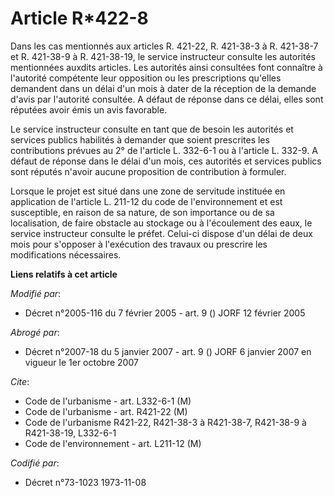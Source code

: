 # Article R*422-8

Dans les cas mentionnés aux articles R. 421-22, R. 421-38-3 à R. 421-38-7 et R. 421-38-9 à R. 421-38-19, le service
instructeur consulte les autorités mentionnées auxdits articles. Les autorités ainsi consultées font connaître à l'autorité
compétente leur opposition ou les prescriptions qu'elles demandent dans un délai d'un mois à dater de la réception de la
demande d'avis par l'autorité consultée. A défaut de réponse dans ce délai, elles sont réputées avoir émis un avis favorable.

Le service instructeur consulte en tant que de besoin les autorités et services publics habilités à demander que soient
prescrites les contributions prévues au 2° de l'article L. 332-6-1 ou à l'article L. 332-9. A défaut de réponse dans le délai
d'un mois, ces autorités et services publics sont réputés n'avoir aucune proposition de contribution à formuler.

Lorsque le projet est situé dans une zone de servitude instituée en application de l'article L. 211-12 du code de
l'environnement et est susceptible, en raison de sa nature, de son importance ou de sa localisation, de faire obstacle au
stockage ou à l'écoulement des eaux, le service instructeur consulte le préfet. Celui-ci dispose d'un délai de deux mois pour
s'opposer à l'exécution des travaux ou prescrire les modifications nécessaires.

**Liens relatifs à cet article**

_Modifié par_:

  - Décret n°2005-116 du 7 février 2005 - art. 9 () JORF 12 février 2005

_Abrogé par_:

  - Décret n°2007-18 du 5 janvier 2007 - art. 9 () JORF 6 janvier 2007 en vigueur le 1er octobre 2007

_Cite_:

  - Code de l'urbanisme - art. L332-6-1 (M)
  - Code de l'urbanisme - art. R421-22 (M)
  - Code de l'urbanisme R421-22, R421-38-3 à R421-38-7, R421-38-9 à R421-38-19, L332-6-1
  - Code de l'environnement - art. L211-12 (M)

_Codifié par_:

  - Décret n°73-1023 1973-11-08

